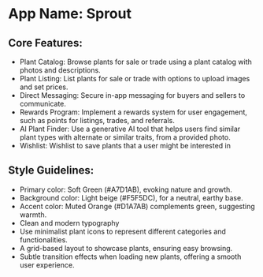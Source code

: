 # **App Name**: Sprout

## Core Features:

- Plant Catalog: Browse plants for sale or trade using a plant catalog with photos and descriptions.
- Plant Listing: List plants for sale or trade with options to upload images and set prices.
- Direct Messaging: Secure in-app messaging for buyers and sellers to communicate.
- Rewards Program: Implement a rewards system for user engagement, such as points for listings, trades, and referrals.
- AI Plant Finder: Use a generative AI tool that helps users find similar plant types with alternate or similar traits, from a provided photo.
- Wishlist: Wishlist to save plants that a user might be interested in

## Style Guidelines:

- Primary color: Soft Green (#A7D1AB), evoking nature and growth.
- Background color: Light beige (#F5F5DC), for a neutral, earthy base.
- Accent color: Muted Orange (#D1A7AB) complements green, suggesting warmth.
- Clean and modern typography
- Use minimalist plant icons to represent different categories and functionalities.
- A grid-based layout to showcase plants, ensuring easy browsing.
- Subtle transition effects when loading new plants, offering a smooth user experience.